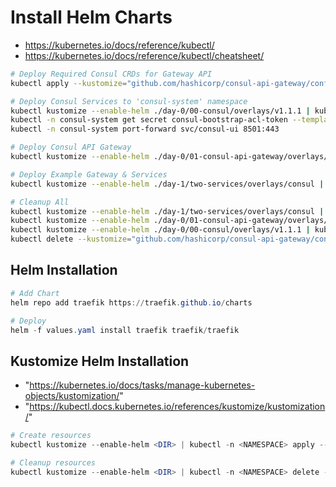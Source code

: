 # Install Helm Charts

* https://kubernetes.io/docs/reference/kubectl/
* https://kubernetes.io/docs/reference/kubectl/cheatsheet/

```bash
# Deploy Required Consul CRDs for Gateway API
kubectl apply --kustomize="github.com/hashicorp/consul-api-gateway/config/crd?ref=v0.5.4"

# Deploy Consul Services to 'consul-system' namespace
kubectl kustomize --enable-helm ./day-0/00-consul/overlays/v1.1.1 | kubectl -n consul-system apply --filename -
kubectl -n consul-system get secret consul-bootstrap-acl-token --template="{{ .data.token | base64decode }}"
kubectl -n consul-system port-forward svc/consul-ui 8501:443

# Deploy Consul API Gateway
kubectl kustomize --enable-helm ./day-0/01-consul-api-gateway/overlays/v1.15.1 | kubectl -n consul-system apply --filename -

# Deploy Example Gateway & Services
kubectl kustomize --enable-helm ./day-1/two-services/overlays/consul | kubectl -n default apply --filename -

# Cleanup All
kubectl kustomize --enable-helm ./day-1/two-services/overlays/consul | kubectl -n default delete --filename -
kubectl kustomize --enable-helm ./day-0/01-consul-api-gateway/overlays/v1.15.1 | kubectl -n consul-system delete --filename -
kubectl kustomize --enable-helm ./day-0/00-consul/overlays/v1.1.1 | kubectl -n consul-system delete --filename -
kubectl delete --kustomize="github.com/hashicorp/consul-api-gateway/config/crd?ref=v0.5.4"
```

## Helm Installation
```powershell
# Add Chart
helm repo add traefik https://traefik.github.io/charts

# Deploy
helm -f values.yaml install traefik traefik/traefik
```
## Kustomize Helm Installation

  * "https://kubernetes.io/docs/tasks/manage-kubernetes-objects/kustomization/"
  * "https://kubectl.docs.kubernetes.io/references/kustomize/kustomization/"

```powershell
# Create resources
kubectl kustomize --enable-helm <DIR> | kubectl -n <NAMESPACE> apply --filename -

# Cleanup resources
kubectl kustomize --enable-helm <DIR> | kubectl -n <NAMESPACE> delete --filename -
```
